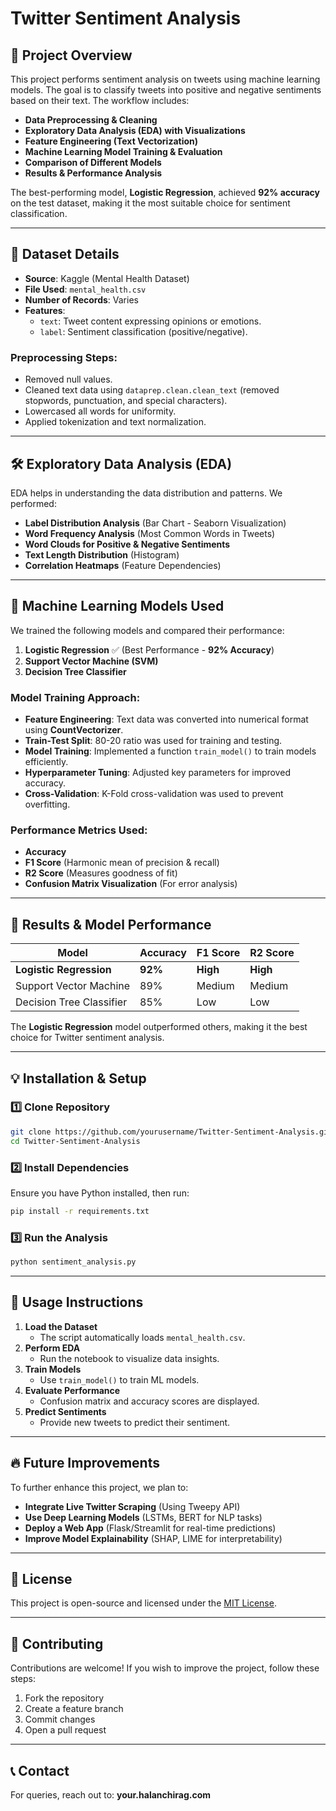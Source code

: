# Twitter Sentiment Analysis

## 📌 Project Overview
This project performs sentiment analysis on tweets using machine learning models. The goal is to classify tweets into positive and negative sentiments based on their text. The workflow includes:
- **Data Preprocessing & Cleaning**
- **Exploratory Data Analysis (EDA) with Visualizations**
- **Feature Engineering (Text Vectorization)**
- **Machine Learning Model Training & Evaluation**
- **Comparison of Different Models**
- **Results & Performance Analysis**

The best-performing model, **Logistic Regression**, achieved **92% accuracy** on the test dataset, making it the most suitable choice for sentiment classification.

---
## 📂 Dataset Details
- **Source**: Kaggle (Mental Health Dataset)
- **File Used**: `mental_health.csv`
- **Number of Records**: Varies
- **Features**:
  - `text`: Tweet content expressing opinions or emotions.
  - `label`: Sentiment classification (positive/negative).

### **Preprocessing Steps**:
- Removed null values.
- Cleaned text data using `dataprep.clean.clean_text` (removed stopwords, punctuation, and special characters).
- Lowercased all words for uniformity.
- Applied tokenization and text normalization.

---
## 🛠️ Exploratory Data Analysis (EDA)
EDA helps in understanding the data distribution and patterns. We performed:
- **Label Distribution Analysis** (Bar Chart - Seaborn Visualization)
- **Word Frequency Analysis** (Most Common Words in Tweets)
- **Word Clouds for Positive & Negative Sentiments**
- **Text Length Distribution** (Histogram)
- **Correlation Heatmaps** (Feature Dependencies)

---
## 🚀 Machine Learning Models Used
We trained the following models and compared their performance:
1. **Logistic Regression** ✅ (Best Performance - **92% Accuracy**)
2. **Support Vector Machine (SVM)**
3. **Decision Tree Classifier**

### **Model Training Approach**:
- **Feature Engineering**: Text data was converted into numerical format using **CountVectorizer**.
- **Train-Test Split**: 80-20 ratio was used for training and testing.
- **Model Training**: Implemented a function `train_model()` to train models efficiently.
- **Hyperparameter Tuning**: Adjusted key parameters for improved accuracy.
- **Cross-Validation**: K-Fold cross-validation was used to prevent overfitting.

### **Performance Metrics Used**:
- **Accuracy**
- **F1 Score** (Harmonic mean of precision & recall)
- **R2 Score** (Measures goodness of fit)
- **Confusion Matrix Visualization** (For error analysis)

---
## 🎯 Results & Model Performance
| Model | Accuracy | F1 Score | R2 Score |
|--------|----------|----------|----------|
| **Logistic Regression** | **92%** | **High** | **High** |
| Support Vector Machine | 89% | Medium | Medium |
| Decision Tree Classifier | 85% | Low | Low |

The **Logistic Regression** model outperformed others, making it the best choice for Twitter sentiment analysis.

---
## 💡 Installation & Setup
### **1️⃣ Clone Repository**
```bash
git clone https://github.com/yourusername/Twitter-Sentiment-Analysis.git
cd Twitter-Sentiment-Analysis
```

### **2️⃣ Install Dependencies**
Ensure you have Python installed, then run:
```bash
pip install -r requirements.txt
```

### **3️⃣ Run the Analysis**
```bash
python sentiment_analysis.py
```

---
## 📝 Usage Instructions
1. **Load the Dataset**
   - The script automatically loads `mental_health.csv`.
2. **Perform EDA**
   - Run the notebook to visualize data insights.
3. **Train Models**
   - Use `train_model()` to train ML models.
4. **Evaluate Performance**
   - Confusion matrix and accuracy scores are displayed.
5. **Predict Sentiments**
   - Provide new tweets to predict their sentiment.

---
## 🔥 Future Improvements
To further enhance this project, we plan to:
- **Integrate Live Twitter Scraping** (Using Tweepy API)
- **Use Deep Learning Models** (LSTMs, BERT for NLP tasks)
- **Deploy a Web App** (Flask/Streamlit for real-time predictions)
- **Improve Model Explainability** (SHAP, LIME for interpretability)

---
## 📜 License
This project is open-source and licensed under the [MIT License](LICENSE).

---
## 🤝 Contributing
Contributions are welcome! If you wish to improve the project, follow these steps:
1. Fork the repository
2. Create a feature branch
3. Commit changes
4. Open a pull request

---
## 📞 Contact
For queries, reach out to: **your.halanchirag.com**
